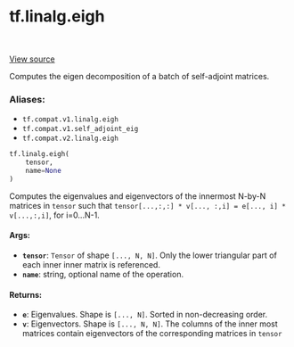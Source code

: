 <div itemscope itemtype="http://developers.google.com/ReferenceObject">
<meta itemprop="name" content="tf.linalg.eigh" />
<meta itemprop="path" content="Stable" />
</div>

# tf.linalg.eigh

<!-- Insert buttons -->

<table class="tfo-notebook-buttons tfo-api" align="left">
</table>

<a target="_blank" href="/code/stable/tensorflow/python/ops/linalg_ops.py">View source</a>



<!-- Start diff -->
Computes the eigen decomposition of a batch of self-adjoint matrices.

### Aliases:

* `tf.compat.v1.linalg.eigh`
* `tf.compat.v1.self_adjoint_eig`
* `tf.compat.v2.linalg.eigh`


``` python
tf.linalg.eigh(
    tensor,
    name=None
)
```



<!-- Placeholder for "Used in" -->

Computes the eigenvalues and eigenvectors of the innermost N-by-N matrices
in `tensor` such that
`tensor[...,:,:] * v[..., :,i] = e[..., i] * v[...,:,i]`, for i=0...N-1.

#### Args:


* <b>`tensor`</b>: `Tensor` of shape `[..., N, N]`. Only the lower triangular part of
  each inner inner matrix is referenced.
* <b>`name`</b>: string, optional name of the operation.


#### Returns:


* <b>`e`</b>: Eigenvalues. Shape is `[..., N]`. Sorted in non-decreasing order.
* <b>`v`</b>: Eigenvectors. Shape is `[..., N, N]`. The columns of the inner most
  matrices contain eigenvectors of the corresponding matrices in `tensor`